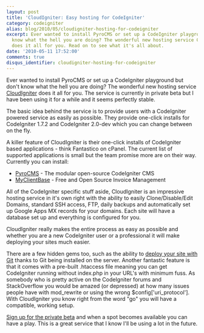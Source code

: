 ```yaml
---
layout: post
title: 'CloudIgniter: Easy hosting for CodeIgniter'
category: codeigniter
alias: blog/2010/05/cloudigniter-hosting-for-codeigniter
excerpt: Ever wanted to install PyroCMS or set up a CodeIgniter playground but don't
  know what the hell you are doing? The wonderful new hosting service CloudIgniter
  does it all for you. Read on to see what it's all about.
date: '2010-05-11 17:52:00'
comments: true
disqus_identifier: cloudigniter-hosting-for-codeigniter
---
```


Ever wanted to install PyroCMS or set up a CodeIgniter playground but don't know what the hell you are doing? The wonderful new hosting service [CloudIgniter](http://www.getcloudigniter.com/partner/philsturgeon) does it all for you. The service is currently in private beta but I have been using it for a while and it seems perfectly stable.

The basic idea behind the service is to provide users with a CodeIgniter powered service as easily as possible. They provide one-click installs for CodeIgniter 1.7.2 and CodeIgniter 2.0-dev which you can change between on the fly.

A killer feature of CloudIgniter is their one-click installs of CodeIgniter based applications - think Fantastico on cPanel. The current list of supported applications is small but the team promise more are on their way. Currently you can install:

- [PyroCMS](http://pyrocms.com/) - The modular open-source CodeIgniter CMS
- [MyClientBase](http://www.myclientbase.com/) - Free and Open Source Invoice Management

All of the CodeIgniter specific stuff aside, CloudIgniter is an impressive hosting service in it's own right with the ability to easily Clone/Disable/Edit Domains, standard SSH access, FTP, daily backups and automatically set up Google Apps MX records for your domains. Each site will have a database set up and everything is configured for you.

CloudIgniter really makes the entire process as easy as possible and whether you are a new CodeIgniter user or a professional it will make deploying your sites much easier.

There are a few hidden gems too, such as the ability to [deploy your site with Git](/blog/2010/02/Deploying-websites-with-Git) thanks to Git being installed on the server. Another fantastic feature is that it comes with a pre-built .htaccess file meaning you can get CodeIgniter running without index.php in your URL's with minimum fuss. As somebody who is pretty active on the CodeIgniter forums and StackOverflow you would be amazed (or depressed) at how many issues people have with mod\_rewrite or using the wrong $config['uri\_protocol']. With CloudIgniter you know right from the word "go" you will have a compatible, working setup.

[Sign up for the private beta](http://www.getcloudigniter.com/partner/philsturgeon) and when a spot becomes available you can have a play. This is a great service that I know I'll be using a lot in the future.

